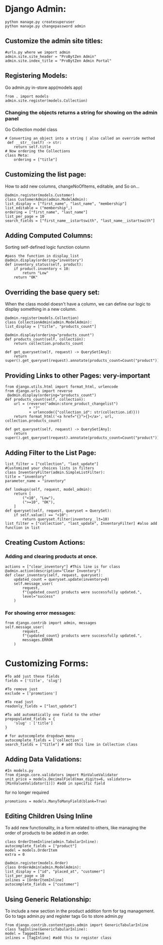 # Django Admin:
    python manage.py createsuperuser 
    python manage.py changepassword admin
## Customize the admin site titles:
    #urls.py where we import admin
    admin.site.site_header = "ProBytZen Admin"
    admin.site.index_title = "ProBytZen Admin Portal"
## Registering Models:
Go admin.py in-store app(models app)
    
    from . import models
    admin.site.register(models.Collection)
### Changing the objects returns a string for showing on the admin panel
Go Collection model class

    # Converting an object into a string | also called an override method
     def __str__(self) -> str:
        return self.title
    # Now ordering the Collections
    class Meta:
        ordering = ["title"]
## Customizing the list page:
How to add new columns, changeNoOfItems, editable, and So on...
    
    @admin.register(models.Customer)
    class CustomerAdmin(admin.ModelAdmin):
    list_display = ["first_name", "last_name", "membership"]
    list_editable = ("membership",)
    ordering = ["first_name", "last_name"]
    list_per_page = 10
    search_fields = ["first_name__istartswith", "last_name__istartswith"]
## Adding Computed Columns:
Sorting self-defined logic function column

    #pass the function in display_list
    @admin.display(ordering="inventory")
    def inventory_status(self, product):
        if product.inventory < 10:
            return "Low"
        return "OK"
## Overriding the base query set:
When the class model doesn't have a column, we can define our logic to display something in a new column.

    @admin.register(models.Collection)
    class CollectionAdmin(admin.ModelAdmin):
    list_display = ["title", "products_count"]

    @admin.display(ordering="products_count")
    def products_count(self, collection):
        return collection.products_count

    def get_queryset(self, request) -> QuerySet[Any]:
        return super().get_queryset(request).annotate(products_count=Count("product"))
## Providing Links to other Pages: very-important
    from django.utils.html import format_html, urlencode
    from django.urls import reverse 
     @admin.display(ordering="products_count")
    def products_count(self, collection):
        url = (reverse("admin:store_product_changelist")
               + "?" 
               + urlencode({"collection_id": str(collection.id)}))
        return format_html('<a href="{}">{}</a>', url, collection.products_count)

    def get_queryset(self, request) -> QuerySet[Any]:
        return super().get_queryset(request).annotate(products_count=Count("product"))
## Adding Filter to the List Page:
    list_filter = ["collection", "last_update"]
    #Customized your choices lists in filters
    class InventoryFilter(admin.SimpleListFilter):
    title = "inventory"
    parameter_name = "inventory"

    def lookups(self, request, model_admin):
        return [
            ("<10", "Low"),
            (">=10", "OK"),
        ]
    def queryset(self, request, queryset = QuerySet):
        if self.value() == "<10":
            return queryset.filter(inventory__lt=10)
    list_filter = ["collection", "last_update", InventoryFilter] #also add function in list

## Creating Custom Actions:
### Adding and clearing products at once.
    actions = ["clear_inventory"] #This line is for class
    @admin.action(description="Clear Inventory")
    def clear_inventory(self, request, queryset):
        updated_count = queryset.update(inventory=0)
        self.message_user(
            request,
            f"{updated_count} products were successfully updated.",
            level="success"
        )
### For showing error messages:
    from django.contrib import admin, messages
    self.message_user(
            request,
            f"{updated_count} products were successfully updated.",
            messages.ERROR
        )
# Customizing Forms:
    #To add just these fields
    fields = ['title', 'slug']
    
    #To remove just 
    exclude = ['promotions']
    
    #To read just
    readonly_fields = ["last_update"]
    
    #To add automatically one field to the other
    prepopulated_fields = {
        'slug' : ['title']
    }
    
    # for autocomplete dropdown menu
    autocomplete_fields = ['collection']
    search_fields = ["title"] # add this line in Collection class
## Adding Data Validations:
    #In models.py
    from django.core.validators import MinValueValidator
    unit_price = models.DecimalField(max_digits=6, validators=[MinValueValidator(1)]) #add in specific field
for no longer required

    promotions = models.ManyToManyField(blank=True)
## Editing Children Using Inline
To add new functionality, in a form related to others, like managing the order of products to be added in an order.

    class OrderItemInline(admin.TabularInline):
    autocomplete_fields = ["product"]
    model = models.OrderItem
    extra = 0
    
    @admin.register(models.Order)
    class OrderAdmin(admin.ModelAdmin):
    list_display = ["id", "placed_at", "customer"]
    list_per_page = 10
    inlines = [OrderItemInline]
    autocomplete_fields = ["customer"]
## Using Generic Relationship:
To include a new section in the product addition form for tag management.
Go to tags admin.py and register tags
Go to store admin.py

    from django.contrib.contenttypes.admin import GenericTabularInline
    class TagInline(GenericTabularInline):
    model = TaggedItem
    inlines = [TagInline] #add this to register class
